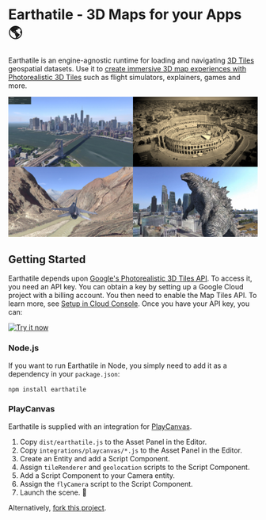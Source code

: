 # Earthatile - 3D Maps for your Apps 🌎

Earthatile is an engine-agnostic runtime for loading and navigating [3D Tiles](https://github.com/CesiumGS/3d-tiles/tree/main#readme) geospatial datasets. Use it to [create immersive 3D map experiences with Photorealistic 3D Tiles](https://cloud.google.com/blog/products/maps-platform/create-immersive-3d-map-experiences-photorealistic-3d-tiles) such as flight simulators, explainers, games and more.

[![Earthatile Demos](images/earthatile-demos.jpg)](images/earthatile-demos.jpg)

## Getting Started

Earthatile depends upon [Google's Photorealistic 3D Tiles API](https://developers.google.com/maps/documentation/tile/3d-tiles). To access it, you need an API key. You can obtain a key by setting up a Google Cloud project with a billing account. You then need to enable the Map Tiles API. To learn more, see [Setup in Cloud Console](https://developers.google.com/maps/documentation/tile/cloud-setup). Once you have your API key, you can:

[![Try it now](https://img.shields.io/badge/-TRY%20IT%20NOW-orange?style=for-the-badge&logo=app)](https://playcanv.as/p/2TJUs24q/)

### Node.js

If you want to run Earthatile in Node, you simply need to add it as a dependency in your `package.json`:

    npm install earthatile

### PlayCanvas

Earthatile is supplied with an integration for [PlayCanvas](https://playcanvas.com).

1. Copy `dist/earthatile.js` to the Asset Panel in the Editor.
2. Copy `integrations/playcanvas/*.js` to the Asset Panel in the Editor.
3. Create an Entity and add a Script Component.
4. Assign `tileRenderer` and `geolocation` scripts to the Script Component.
5. Add a Script Component to your Camera entity.
6. Assign the `flyCamera` script to the Script Component.
7. Launch the scene. 🚀

Alternatively, [fork this project](https://playcanvas.com/project/1074797/overview/earthatile-world-explorer).
